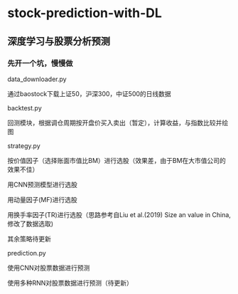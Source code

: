# stock-prediction-with-DL

## 深度学习与股票分析预测

### 先开一个坑，慢慢做

data_downloader.py

通过baostock下载上证50，沪深300，中证500的日线数据

backtest.py

回测模块，根据调仓周期按开盘价买入卖出（暂定），计算收益，与指数比较并绘图

strategy.py

按价值因子（选择账面市值比BM）进行选股（效果差，由于BM在大市值公司的效果不佳）

用CNN预测模型进行选股

用动量因子(MF)进行选股

用换手率因子(TR)进行选股（思路参考自Liu et al.(2019) Size an value in China, 修改了数据选取)

其余策略待更新

prediction.py

使用CNN对股票数据进行预测

使用多种RNN对股票数据进行预测（待更新）
